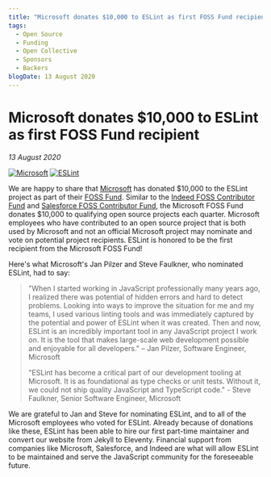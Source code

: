 ```yaml
---
title: "Microsoft donates $10,000 to ESLint as first FOSS Fund recipient"
tags:
  - Open Source
  - Funding
  - Open Collective
  - Sponsors
  - Backers
blogDate: 13 August 2020
---
```


# Microsoft donates $10,000 to ESLint as first FOSS Fund recipient

_13 August 2020_

<p class="text-center">
    <a href="https://www.microsoft.com/" title="Microsoft" rel="noopener nofollow" target="_blank"><img class="lazyload" width="170" data-src="/assets/img/logos/microsoft.png" alt="Microsoft" src="/assets/img/logos/microsoft.png"></a>
    <a href="https://eslint.org/" title="ESLint" target="_blank"><img class="lazyload" width="200" data-src="/assets/img/logo.svg" alt="ESLint" src="/assets/img/logo.svg"></a>
</p>

We are happy to share that [Microsoft](https://microsoft.com) has donated $10,000 to the ESLint project as part of their [FOSS Fund](https://opensource.microsoft.com/ecosystem/). Similar to the [Indeed FOSS Contributor Fund](https://eslint.org/blog/2019/09/indeed-donates-10000-to-eslint) and [Salesforce FOSS Contributor Fund](https://eslint.org/blog/2020/08/salesforce-donates-10000-to-eslint), the Microsoft FOSS Fund donates $10,000 to qualifying open source projects each quarter. Microsoft employees who have contributed to an open source project that is both used by Microsoft and not an official Microsoft project may nominate and vote on potential project recipients. ESLint is honored to be the first recipient from the Microsoft FOSS Fund!

Here's what Microsoft's Jan Pilzer and Steve Faulkner, who nominated ESLint, had to say:

> "When I started working in JavaScript professionally many years ago, I realized there was potential of hidden errors and hard to detect problems. Looking into ways to improve the situation for me and my teams, I used various linting tools and was immediately captured by the potential and power of ESLint when it was created. Then and now, ESLint is an incredibly important tool in any JavaScript project I work on. It is the tool that makes large-scale web development possible and enjoyable for all developers." – Jan Pilzer, Software Engineer, Microsoft
> 
> "ESLint has become a critical part of our development tooling at Microsoft. It is as foundational as type checks or unit tests. Without it, we could not ship quality JavaScript and TypeScript code." - Steve Faulkner, Senior Software Engineer, Microsoft

We are grateful to Jan and Steve for nominating ESLint, and to all of the Microsoft employees who voted for ESLint. Already because of donations like these, ESLint has been able to hire our first part-time maintainer and convert our website from Jekyll to Eleventy. Financial support from companies like Microsoft, Salesforce, and Indeed are what will allow ESLint to be maintained and serve the JavaScript community for the foreseeable future.
